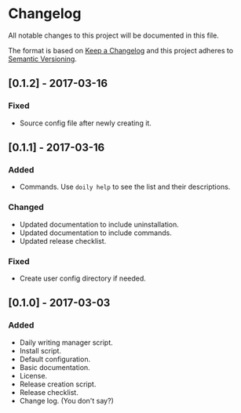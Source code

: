 # Changelog

All notable changes to this project will be documented in this file.

The format is based on [Keep a Changelog](http://keepachangelog.com/)
and this project adheres to [Semantic Versioning](http://semver.org/).


## [0.1.2] - 2017-03-16
### Fixed

* Source config file after newly creating it.


## [0.1.1] - 2017-03-16
### Added

* Commands. Use `doily help` to see the list and their descriptions.

### Changed

* Updated documentation to include uninstallation.
* Updated documentation to include commands.
* Updated release checklist.

### Fixed

* Create user config directory if needed.


## [0.1.0] - 2017-03-03
### Added

* Daily writing manager script.
* Install script.
* Default configuration.
* Basic documentation.
* License.
* Release creation script.
* Release checklist.
* Change log. (You don't say?)
